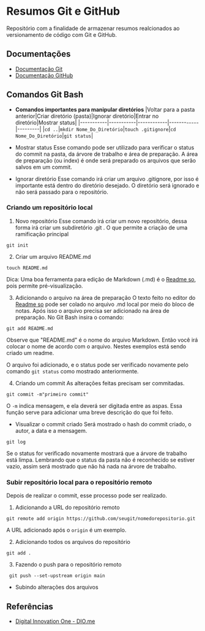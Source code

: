 
# Resumos Git e GitHub

Repositório com a finalidade de armazenar resumos realcionados ao versionamento de código com Git e GitHub.

## Documentações
- [Documentação Git](https://git-scm.com/docs/git/pt_BR)
- [Documentação GitHub](https://docs.github.com/pt)

## Comandos Git Bash
- **Comandos importantes para manipular diretórios**
|Voltar para a pasta anterior|Criar diretório (pasta)|Ignorar diretório|Entrar no diretório|Mostrar status|
|-----------|-----------|------------|------------|---------|
|```cd ..```|```mkdir Nome_Do_Diretório```|```touch .gitignore```|```cd Nome_Do_Diretório```|```git status```|

- Mostrar status
Esse comando pode ser utilizado para verificar o status do commit na pasta, da árvore de trabalho e área de preparação. A área de preparação (ou index) é onde será preparado os arquivos que serão salvos em um commit. 
- Ignorar diretório
Esse comando irá criar um arquivo .gitignore, por isso é importante está dentro do diretório desejado. O diretório será ignorado e não será passado para o repositório.
### Criando um repositório local
1. Novo repositório
Esse comando irá criar um novo repositório, dessa forma irá criar um subdiretório .git . O que permite a criação de uma ramificação principal
```
git init
```
2. Criar um arquivo README.md
```
touch README.md
```
Dica: Uma boa ferramenta para edição de Markdown (.md) é o [Readme so](readme.so), pois permite pré-visualização.

3. Adicionando o arquivo na área de preparação
O texto feito no editor do [Readme so](readme.so) pode ser colado no arquivo .md local por meio do bloco de notas. Após isso o arquivo precisa ser adicionado na área de preparação. No Git Bash insira o comando:

```
git add README.md
```

Observe que "README.md" é o nome do arquivo Markdown. Então você irá colocar o nome de acordo com o arquivo. Nestes exemplos está sendo criado um readme.

O arquivo foi adicionado, e o status pode ser verificado novamente pelo comando ```git status``` como mostrado anteriormente.

4. Criando um commit
As alterações feitas precisam ser commitadas.

```
git commit -m"primeiro commit"
```

O ```-m``` indica mensagem, e ela deverá ser digitada entre as aspas. Essa função serve para adicionar uma breve descrição do que foi feito.

- Visualizar o commit criado
Será mostrado o hash do commit criado, o autor, a data e a mensagem.
```
git log
```
Se o status for verificado novamente mostrará que a árvore de trabalho está limpa. Lembrando que o status da pasta não é reconhecido se estiver vazio, assim será mostrado que não há nada na árvore de trabalho.

### Subir repositório local para o repositório remoto
Depois de realizar o commit, esse processo pode ser realizado.

1. Adicionando a URL do repositório remoto
```
git remote add origin https://github.com/seugit/nomedorepositorio.git
```
A URL adicionado após o ```origin``` é um exemplo.

2. Adicionando todos os arquivos do repositório
```
git add .
```
3. Fazendo o push para o repositório remoto
```
 git push --set-upstream origin main
```
- Subindo alterações dos arquivos
## Referências

- [Digital Innovation One - DIO.me](https://web.dio.me/track/coding-future-banco-pan-desenvolvimento-frontend-com-angular?tab=path)